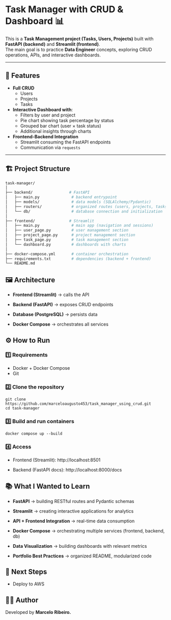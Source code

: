 # Task Manager with CRUD & Dashboard 📊

This is a **Task Management project (Tasks, Users, Projects)** built with **FastAPI (backend)** and **Streamlit (frontend)**.  
The main goal is to practice **Data Engineer** concepts, exploring CRUD operations, APIs, and interactive dashboards.

---

## 🚀 Features

- **Full CRUD**
  - Users
  - Projects
  - Tasks
- **Interactive Dashboard with**:
  - Filters by user and project
  - Pie chart showing task percentage by status
  - Grouped bar chart (user × task status)
  - Additional insights through charts
- **Frontend-Backend Integration**
  - Streamlit consuming the FastAPI endpoints
  - Communication via `requests`

---

## 🏗️ Project Structure

```bash
task-manager/
│
├── backend/                # FastAPI
│   ├── main.py              # backend entrypoint
│   ├── models/              # data models (SQLAlchemy/Pydantic)
│   ├── routers/             # organized routes (users, projects, tasks)
│   └── db/                  # database connection and initialization
│
├── frontend/               # Streamlit
│   ├── main.py              # main app (navigation and sessions)
│   ├── user_page.py         # user management section
│   ├── project_page.py      # project management section
│   ├── task_page.py         # task management section
│   └── dashboard.py         # dashboards with charts
│
├── docker-compose.yml       # container orchestration
├── requirements.txt         # dependencies (backend + frontend)
└── README.md
```

## 🖼️ Architecture

  - **Frontend (Streamlit)** → calls the API

  - **Backend (FastAPI)** → exposes CRUD endpoints

  - **Database (PostgreSQL)** → persists data

  - **Docker Compose** → orchestrates all services

## ⚙️ How to Run

### 1️⃣ Requirements

  - Docker + Docker Compose
  - Git

### 2️⃣ Clone the repository
``` 
git clone https://github.com/marceloaugusto453/task_manager_using_crud.git
cd task-manager
``` 

### 3️⃣ Build and run containers

``` 
docker compose up --build
``` 

### 4️⃣ Access

  - Frontend (Streamlit): http://localhost:8501

  - Backend (FastAPI docs): http://localhost:8000/docs

## 📚 What I Wanted to Learn

  - **FastAPI** → building RESTful routes and Pydantic schemas

  - **Streamlit** → creating interactive applications for analytics

  - **API + Frontend Integration** → real-time data consumption

  - **Docker Compose** → orchestrating multiple services (frontend, backend, db)

  - **Data Visualization** → building dashboards with relevant metrics

  - **Portfolio Best Practices** → organized README, modularized code

## 🔮 Next Steps

  -  Deploy to AWS

## 👨‍💻 Author

Developed by **Marcelo Ribeiro.**